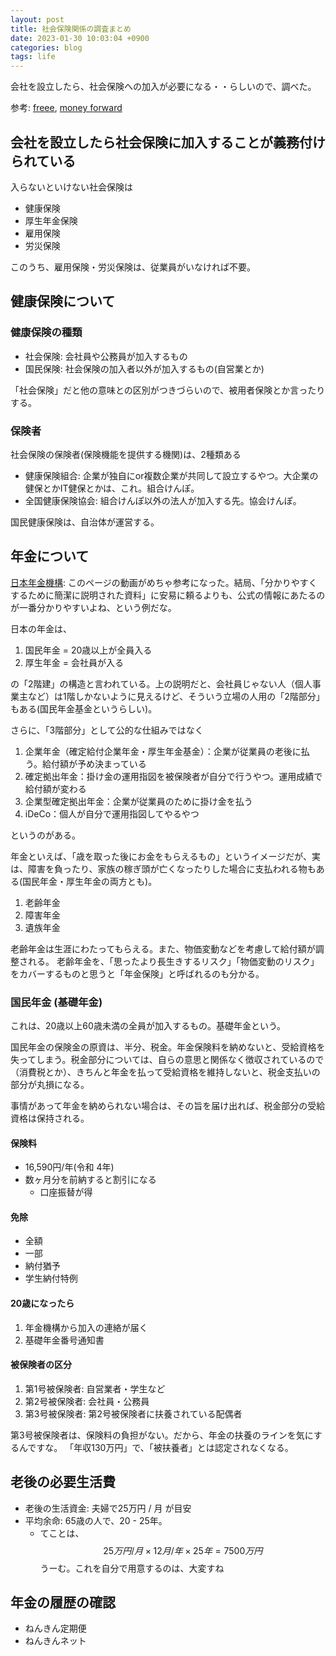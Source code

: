 ```yaml
---
layout: post
title: 社会保険関係の調査まとめ
date: 2023-01-30 10:03:04 +0900
categories: blog
tags: life
---
```


会社を設立したら、社会保険への加入が必要になる・・らしいので、調べた。

参考: [freee][freee], [money forward][mf]

## 会社を設立したら社会保険に加入することが義務付けられている

入らないといけない社会保険は

- 健康保険
- 厚生年金保険
- 雇用保険
- 労災保険

このうち、雇用保険・労災保険は、従業員がいなければ不要。

## 健康保険について

### 健康保険の種類

- 社会保険: 会社員や公務員が加入するもの
- 国民保険: 社会保険の加入者以外が加入するもの(自営業とか)

「社会保険」だと他の意味との区別がつきづらいので、被用者保険とか言ったりする。

### 保険者

社会保険の保険者(保険機能を提供する機関)は、2種類ある

- 健康保険組合: 企業が独自にor複数企業が共同して設立するやつ。大企業の健保とかIT健保とかは、これ。組合けんぽ。
- 全国健康保険協会: 組合けんぽ以外の法人が加入する先。協会けんぽ。

国民健康保険は、自治体が運営する。

## 年金について

[日本年金機構][go.jp]: このページの動画がめちゃ参考になった。結局、「分かりやすくするために簡潔に説明された資料」に安易に頼るよりも、公式の情報にあたるのが一番分かりやすいよね、という例だな。

日本の年金は、

1. 国民年金 = 20歳以上が全員入る
2. 厚生年金 = 会社員が入る

の「2階建」の構造と言われている。上の説明だと、会社員じゃない人（個人事業主など）は1階しかないように見えるけど、そういう立場の人用の「2階部分」もある(国民年金基金というらしい)。

さらに、「3階部分」として公的な仕組みではなく

1. 企業年金（確定給付企業年金・厚生年金基金）：企業が従業員の老後に払う。給付額が予め決まっている
2. 確定拠出年金：掛け金の運用指図を被保険者が自分で行うやつ。運用成績で給付額が変わる
  1. 企業型確定拠出年金：企業が従業員のために掛け金を払う
  2. iDeCo：個人が自分で運用指図してやるやつ

というのがある。

年金といえば、「歳を取った後にお金をもらえるもの」というイメージだが、実は、障害を負ったり、家族の稼ぎ頭が亡くなったりした場合に支払われる物もある(国民年金・厚生年金の両方とも)。

1. 老齢年金
1. 障害年金
1. 遺族年金

老齢年金は生涯にわたってもらえる。また、物価変動などを考慮して給付額が調整される。
老齢年金を、「思ったより長生きするリスク」「物価変動のリスク」をカバーするものと思うと「年金保険」と呼ばれるのも分かる。

### 国民年金 (基礎年金)

これは、20歳以上60歳未満の全員が加入するもの。基礎年金という。

国民年金の保険金の原資は、半分、税金。年金保険料を納めないと、受給資格を失ってしまう。税金部分については、自らの意思と関係なく徴収されているので（消費税とか）、きちんと年金を払って受給資格を維持しないと、税金支払いの部分が丸損になる。

事情があって年金を納められない場合は、その旨を届け出れば、税金部分の受給資格は保持される。

#### 保険料

- 16,590円/年(令和 4年)
- 数ヶ月分を前納すると割引になる
  - 口座振替が得

#### 免除

- 全額
- 一部
- 納付猶予
- 学生納付特例

#### 20歳になったら

1. 年金機構から加入の連絡が届く
1. 基礎年金番号通知書

#### 被保険者の区分

1. 第1号被保険者: 自営業者・学生など
2. 第2号被保険者: 会社員・公務員
3. 第3号被保険者: 第2号被保険者に扶養されている配偶者

第3号被保険者は、保険料の負担がない。だから、年金の扶養のラインを気にするんですな。
「年収130万円」で、「被扶養者」とは認定されなくなる。

## 老後の必要生活費

- 老後の生活資金: 夫婦で25万円 / 月 が目安
- 平均余命: 65歳の人で、20 - 25年。
  - てことは、$$25万円/月 \times 12月/年\times 25年 = 7500万円$$ うーむ。これを自分で用意するのは、大変すね

## 年金の履歴の確認

- ねんきん定期便
- ねんきんネット

<!-- link -->
[freee]: https://www.freee.co.jp/kb/kb-launch/social-insurance-documents/
[mf]: https://biz.moneyforward.com/establish/basic/1016/#i-2
[go.jp]: https://www.nenkin.go.jp/service/learn/index.html
